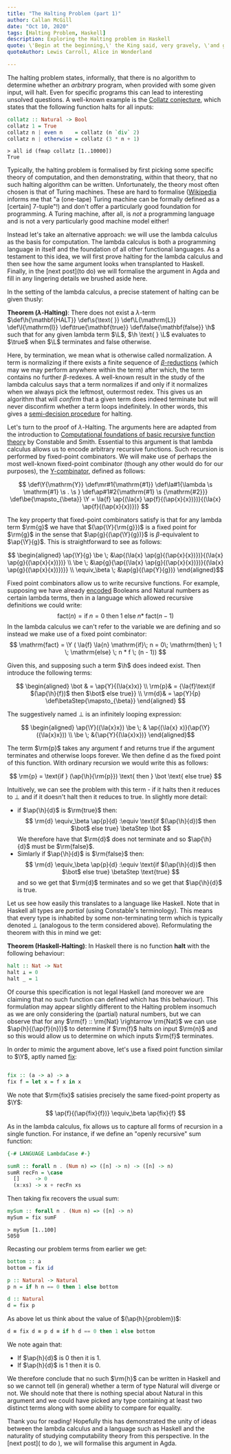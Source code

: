 ```yaml
---
title: "The Halting Problem (part 1)"
author: Callan McGill
date: "Oct 10, 2020"
tags: [Halting Problem, Haskell]
description: Exploring the Halting problem in Haskell
quote: \'Begin at the beginning,\' the King said, very gravely, \'and go on till you come to the end&#58; then stop.\'
quoteAuthor: Lewis Carroll, Alice in Wonderland

---
```


The halting problem states, informally, that there is no algorithm to determine whether an _arbitrary_ program, when provided with some given input, will halt.
Even for specific programs this can lead to interesting unsolved questions.
A well-known example is the
[Collatz conjecture](https://en.wikipedia.org/wiki/Collatz_conjecture), which states that the
following function halts for all inputs:
```haskell
collatz :: Natural -> Bool
collatz 1 = True
collatz n | even n    = collatz (n `div` 2)
collatz n | otherwise = collatz (3 * n + 1)
```
```terminal
> all id (fmap collatz [1..10000])
True
```

Typically, the halting problem is formalised by first picking some specific theory of computation,
and then demonstrating, within that theory, that no such halting algorithm can be written. 
Unfortunately, the theory most often chosen is that of Turing machines. These are
hard to formalise ([Wikipedia](https://en.wikipedia.org/wiki/Turing_machine#Formal_definition)
informs me that "a (one-tape) Turing machine can be formally defined as a [certain] 7-tuple"!)
and don't offer a particularly good foundation for programming. A Turing
machine, after all, is _not_ a programming language and is not a very particularly good
machine model either!

Instead let's take an alternative approach: we will use the lambda calculus
as the basis for computation. The lambda calculus is both a programming language in itself
and the foundation of all other functional languages. 
As a testament to this idea, we will first prove halting for the lambda calculus
and then see how the same argument looks when transplanted to Haskell. 
Finally, in the [next post](to do) we will formalise
the argument in Agda and fill in any lingering details we brushed aside here.

In the setting of the lambda calculus, a precise statement of halting can be given thusly:

**Theorem ($\lambda$-Halting)**: There does not exist a $\lambda$-term
$\def\h{\mathbf{HALT}} \def\s{\text{ }} \def\L{\mathrm{L}} \def\l{\mathrm{l}} \def\true{\mathbf{true}}
\def\false{\mathbf{false}} \h$ such that for any given lambda term
$\L$,  $\h \text{ } \L$ evaluates to $\true$ when $\L$ terminates and false otherwise.

Here, by termination, we mean what is otherwise called normalization. A term
is normalizing if there exists a finite sequence of
[$\beta$-reductions](https://en.wikipedia.org/wiki/Lambda_calculus#%CE%B2-reduction_2)
(which may we may perform anywhere within the term)
after which, the term contains no further $\beta$-redexes.
A well-known result in the study of the lambda calculus says that a term normalizes if
and only if it normalizes when we always pick the leftmost, outermost redex.
This gives us an algorithm that will _confirm_ that a given term does indeed terminate
but will never disconfirm whether a term loops indefinitely. In other words,
this gives a
[semi-decision procedure](https://en.wikipedia.org/wiki/Decidability_(logic)#Semidecidability)
for halting.

Let's turn to the proof of $\lambda$-Halting. The arguments here are adapted from the introduction 
to
[Computational foundations of basic recursive function theory](https://www.sciencedirect.com/science/article/pii/0304397593900858)
by Constable and Smith. Essential to this argument is that lambda calculus
allows us to encode arbitrary recursive functions.
Such recursion is performed by fixed-point combinators. We will make use of perhaps
the most well-known fixed-point combinator (though any other would do for our purposes), the
[$\mathrm{Y}$-combinator](https://en.wikipedia.org/wiki/Fixed-point_combinator#Y_combinator),
defined as follows:

$$
\def\Y{\mathrm{Y}}
\def\mr#1{\mathrm{#1}}
\def\la#1{\lambda \s \mathrm{#1} \s . \s }
\def\ap#1#2{\mathrm{#1} \s {\mathrm{#2}}}
\def\be{\mapsto_{\beta}}
\Y = \la{f} \ap{(\la{x} \ap{f}{(\ap{x}{x})})}{(\la{x} \ap{f}{(\ap{x}{x})})}
  $$

The key property that fixed-point combinators satisfy is that
for any lambda term $\rm{g}$ we have that $(\ap{\Y}{\rm{g}})$ is a fixed point for
$\rm{g}$ in the sense that $\ap{g}{(\ap{\Y}{g})}$ is $\beta$-equivalent to $\ap{\Y}{g}$.
This is straightforward to see as follows:

  $$
     \begin{aligned}
      \ap{\Y}{g} \be \; &\ap{(\la{x} \ap{g}{(\ap{x}{x})})}{(\la{x} \ap{g}{(\ap{x}{x})})} \\
                 \be \; &\ap{g}{\ap{(\la{x} \ap{g}{(\ap{x}{x})})}{(\la{x} \ap{g}{(\ap{x}{x})})}} \\
        \equiv_\beta \; &\ap{g}{(\ap{Y}{g})}
    \end{aligned}$$

Fixed point combinators allow us to write recursive functions. For example, supposing we
have already [encoded](https://en.wikipedia.org/wiki/Church_encoding) Booleans and Natural numbers
as certain lambda terms, then in a language which allowed recursive definitions we could write:
$$
  \mathrm{fact} (n) = \mathrm{if}\; n = 0\;
                        \mathrm{then} \; 1 \;
                        \mathrm{else} \; n * \;\mathrm{fact} (n - 1)
$$
In the lambda calculus we can't refer to the variable we are defining and so instead we make use
of a fixed point combinator:
$$
  \mathrm{fact} = \Y ( \la{f} \la{n} \mathrm{if}\; n = 0\;
                        \mathrm{then} \; 1 \;
                        \mathrm{else} \; n * f \; (n - 1))
$$

Given this, and supposing such a term $\h$ does indeed exist. Then introduce the following terms:

  $$
     \begin{aligned}
        \bot  & = \ap{Y}{(\la{x}x)} \\
        \rm{p}& = {\la{f}\text{if $(\ap{\h}{f})$ then $\bot$ else true}} \\
        \rm{d}& = \ap{Y}{p}
  \def\betaStep{\mapsto_{\beta}}
      \end{aligned}  $$

The suggestively named $\bot$ is an infinitely looping expression:

  $$
     \begin{aligned}
      \ap{\Y}({\la{x}x}) \be \;
        &  \ap{(\la{x} x)}(\ap{\Y}({\la{x}x})) \\
        \be \; &{\ap{Y}{(\la{x}x})}
    \end{aligned}$$

The term $\rm{p}$ takes any argument $\mathrm{f}$ and returns true
if the argument terminates and otherwise loops forever. We then define $\mathrm{d}$ as
the fixed point of this function. With ordinary recursion we would write this as follows:

$$
  \rm{p} = \text{if } (\ap{\h}{\rm{p}}) \text{ then } \bot \text{ else  true}
$$

Intuitively, we can see the problem with this term - if it halts then it reduces to
$\bot$ and if it doesn't halt then it reduces to $\mathrm{true}$.
In slightly more detail:

  - if $\ap{\h}{d}$ is $\rm{true}$ then:
      $$
     \rm{d} \equiv_\beta \ap{p}{d} :\equiv
       \text{if $(\ap{\h}{d})$ then $\bot$ else true} \betaStep \bot
     $$
    We therefore have that $\rm{d}$ does not terminate and so $\ap{\h}{d}$ must be $\rm{false}$.
  - Simlarly if $\ap{\h}{d}$ is $\rm{false}$ then:
      $$
     \rm{d} \equiv_\beta \ap{p}{d} :\equiv
       \text{if $(\ap{\h}{d})$ then $\bot$ else true} \betaStep \text{true}
      $$
      and so we get that $\rm{d}$ terminates and so we get that $\ap{\h}{d}$ is true.
      

Let us see how easily this translates to a language like Haskell.
Note that in Haskell all types are _partial_ (using Constable's terminology). 
This means that every type is inhabited by some
non-terminating term which is typically denoted $\bot$ (analogous to the term considered above).
Reformulating the theorem with this in mind we get:

**Theorem (Haskell-Halting)**: In Haskell there is no function $\mathbf{halt}$ with the following behaviour:
```haskell
halt :: Nat -> Nat
halt ⊥ = 0
halt _ = 1
```

Of course this specification is not legal Haskell (and moreover we are claiming that no such function
can defined which has this behaviour). This formulation may appear slightly different
to the Halting problem insomuch as we are only considering the (partial) natural numbers, but
we can observe that for any $\rm{f} :: \rm{Nat} \rightarrow \rm{Nat}$ we can use
$\ap{h}{(\ap{f}{n})}$ to determine if $\rm{f}$ halts on input $\rm{n}$ and so this would
allow us to determine on which inputs $\rm{f}$ terminates.

In order to mimic the argument above, let's use a fixed point function similar to $\Y$, aptly named
[$\mathrm{fix}$](https://hackage.haskell.org/package/base-4.14.0.0/docs/Data-Function.html#v:fix):
```haskell

fix :: (a -> a) -> a
fix f = let x = f x in x
```


We note that $\rm{fix}$ satisies precisely the same fixed-point property as $\Y$:
$$
  \ap{f}{(\ap{fix}{f})} \equiv_\beta \ap{fix}{f}
  $$

As in the lambda calculus, $\mathrm{fix}$ allows us to capture all forms of recursion in a
single function. For instance, if we define an "openly recursive" sum function:
```haskell
{-# LANGUAGE LambdaCase #-}

sumR :: forall n . (Num n) => ([n] -> n) -> ([n] -> n)
sumR recFn = \case
  []     -> 0
  (x:xs) -> x + recFn xs
```
Then taking $\mathrm{fix}$ recovers the usual sum:
```haskell
mySum :: forall n . (Num n) => ([n] -> n)
mySum = fix sumF
```
```shell
> mySum [1..100]
5050
```

Recasting our problem terms from earlier we get:

```haskell
bottom :: a
bottom = fix id

p :: Natural -> Natural
p n = if h n == 0 then 1 else bottom

d :: Natural
d = fix p
```

As above let us think about the value of $(\ap{h}{problem})$:
```haskell
d ≡ fix d ≡ p d ≡ if h d == 0 then 1 else bottom
```

We note again that:

  - If $\ap{h}{d}$ is $0$ then it is 1.
  - If $\ap{h}{d}$ is $1$ then it is 0.


We therefore conclude that no such $\rm{h}$ can be written in Haskell and so we cannot tell (in general) whether a term of type $\mathrm{Natural}$ will diverge or not. We should note that there is nothing
special about $\mathrm{Natural}$ in this argument and we could have picked any type containing at
least two distinct terms along with some ability to compare for equality.

Thank you for reading! Hopefully this has demonstrated the unity of ideas between the lambda calculus and a language such as
Haskell and the naturality of studying computability theory from this perspective. In the [next post]( to do ), we will formalise this argument in Agda.


